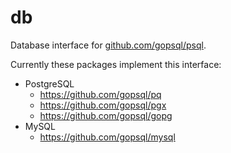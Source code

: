 # db

Database interface for [github.com/gopsql/psql](https://github.com/gopsql/psql).

Currently these packages implement this interface:

- PostgreSQL
  - https://github.com/gopsql/pq
  - https://github.com/gopsql/pgx
  - https://github.com/gopsql/gopg
- MySQL
  - https://github.com/gopsql/mysql
